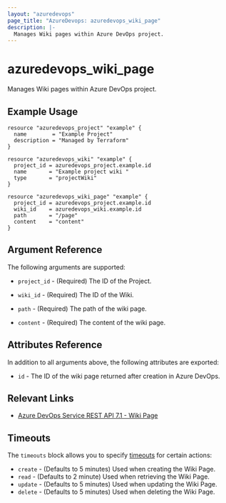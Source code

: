 ```yaml
---
layout: "azuredevops"
page_title: "AzureDevops: azuredevops_wiki_page"
description: |-
  Manages Wiki pages within Azure DevOps project.
---
```


# azuredevops_wiki_page

Manages Wiki pages within Azure DevOps project.

## Example Usage

```hcl
resource "azuredevops_project" "example" {
  name        = "Example Project"
  description = "Managed by Terraform"
}

resource "azuredevops_wiki" "example" {
  project_id = azuredevops_project.example.id
  name       = "Example project wiki "
  type       = "projectWiki"
}

resource "azuredevops_wiki_page" "example" {
  project_id = azuredevops_project.example.id
  wiki_id    = azuredevops_wiki.example.id
  path       = "/page"
  content    = "content"
}

```

## Argument Reference

The following arguments are supported:

* `project_id` - (Required) The ID of the Project.

* `wiki_id` - (Required) The ID of the Wiki.

* `path` -  (Required) The path of the wiki page.

* `content` - (Required) The content of the wiki page.

## Attributes Reference

In addition to all arguments above, the following attributes are exported:

* `id` - The ID of the wiki page returned after creation in Azure DevOps.

## Relevant Links

- [Azure DevOps Service REST API 7.1 - Wiki Page](https://learn.microsoft.com/en-us/rest/api/azure/devops/wiki/pages?view=azure-devops-rest-7.1)

## Timeouts

The `timeouts` block allows you to specify [timeouts](https://developer.hashicorp.com/terraform/language/resources/syntax#operation-timeouts) for certain actions:

* `create` - (Defaults to 5 minutes) Used when creating the Wiki Page.
* `read` - (Defaults to 2 minute) Used when retrieving the Wiki Page.
* `update` - (Defaults to 5 minutes) Used when updating the Wiki Page.
* `delete` - (Defaults to 5 minutes) Used when deleting the Wiki Page.